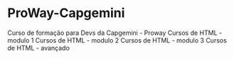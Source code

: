 # ProWay-Capgemini
Curso de formação para Devs da Capgemini - Proway
Cursos de HTML - modulo 1
Cursos de HTML - modulo 2
Cursos de HTML - modulo 3
Cursos de HTML - avançado

